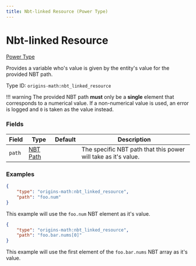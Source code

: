 ```yaml
---
title: Nbt-linked Resource (Power Type)
---
```


# Nbt-linked Resource

[Power Type](../power_types.md)

Provides a variable who's value is given by the entity's value for the provided NBT path.

Type ID: `origins-math:nbt_linked_resource`

!!! warning
	The provided NBT path **must** only be a **single** element that corresponds to a numerical value. If a non-numerical value is used, an error is logged and `0` is taken as the value instead.
	
### Fields
| Field   | Type | Default    | Description |
|---------|------|------------|-------------|
|`path`|[NBT Path](../data_types/nbt_path.md)| | The specific NBT path that this power will take as it's value. |

### Examples

```json
{
	"type": "origins-math:nbt_linked_resource",
	"path": "foo.num"
}
```

This example will use the `foo.num` NBT element as it's value.

```json
{
	"type": "origins-math:nbt_linked_resource",
	"path": "foo.bar.nums[0]"
}
```


This example will use the first element of the `foo.bar.nums` NBT array as it's value.